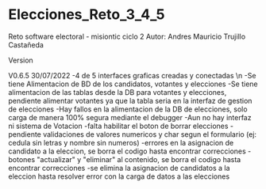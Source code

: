 # Elecciones_Reto_3_4_5
Reto software electoral - misiontic ciclo 2
Autor: Andres Mauricio Trujillo Castañeda

Version

V0.6.5    30/07/2022
-4 de 5 interfaces graficas creadas y conectadas \n
-Se tiene Alimentacion de BD de los candidatos, votantes y elecciones
-Se tiene alimentacion de las tablas desde la DB para votantes y elecciones, pendiente alimentar votantes ya que la tabla seria en la interfaz de gestion de elecciones
-Hay fallos en la alimentacion de la DB de elecciones, solo carga de manera 100% segura mediante el debugger
-Aun no hay interfaz ni sistema de Votacion
-falta habilitar el boton de borrar elecciones
-pendiente validaciones de valores numericos y char segun el formulario (ej: cedula sin letras y nombre sin numeros)
-errores en la asignacion de candidato a la eleccion, se borra el codigo hasta encontrar correcciones
-botones "actualizar" y "eliminar" al contenido, se borra el codigo hasta encontrar correcciones
-se elimina la asignacion de candidatos a la eleccion hasta resolver error con la carga de datos a las elecciones
